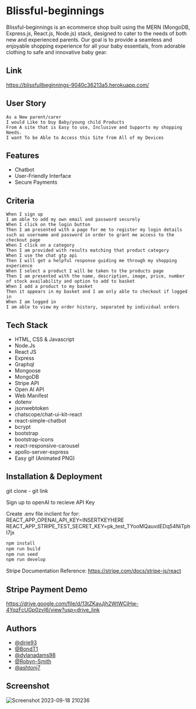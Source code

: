 
# Blissful-beginnings

Blissful-beginnings is an ecommerce shop built using the MERN (MongoDB, Express.js, React.js, Node.js) stack, designed to cater to the needs of both new and experienced parents. Our goal is to provide a seamless and enjoyable shopping experience for all your baby essentials, from adorable clothing to safe and innovative baby gear.

## Link

https://blissfullbeginnings-9040c36213a5.herokuapp.com/

## User Story
```
As a New parent/carer
I would Like to buy Baby/young child Products
From A site that is Easy to use, Inclusive and Supports my shopping Needs.
I want To be Able to Access this Site from All of my Devices
```
## Features

- Chatbot
- User-Friendly Interface
- Secure Payments

## Criteria 

```
When I sign up
I am able to add my own email and password securely
When I click on the login button
Then I am presented with a page for me to register my login details such as username and password in order to grant me access to the checkout page
When I click on a category
Then I am provided with results matching that product category
When I use the chat gtp api
Then I will get a helpful response guiding me through my shopping experience
When I select a product I will be taken to the products page 
Then I am presented with the name, description, image, price, number of stock availability and option to add to basket
When I add a product to my basket 
Then it appears in my basket and I am only able to checkout if logged in
When I am logged in
I am able to view my order history, separated by individual orders

```
## Tech Stack
- HTML, CSS & Javascript
- Node.Js
- React JS
- Express
- Graphql
- Mongoose
- MongoDB
- Stripe API
- Open AI API
- Web Manifest
- dotenv
- jsonwebtoken
- chatscope/chat-ui-kit-react
- react-simple-chatbot
- bcrypt
- bootstrap
- bootstrap-icons
- react-responsive-carousel
- apollo-server-express
- Easy gif (Animated PNG)

## Installation & Deployment

git clone - git link

Sign up to openAI to recieve API Key

Create .env file inclient for for:
REACT_APP_OPENAI_API_KEY=INSERTKEYHERE
REACT_APP_STRIPE_TEST_SECRET_KEY=pk_test_TYooMQauvdEDq54NiTphI7jx

```bash
npm install
npm run build
npm run seed
npm run develop
```
Stripe Documentation Reference:
https://stripe.com/docs/stripe-js/react

## Stripe Payment Demo

https://drive.google.com/file/d/13tZKavJjh2WtWCiHw-4YqzFcUGp0zvI6/view?usp=drive_link

## Authors

- [@dirie93](https://github.com/dirie93)
- [@BondT1](https://github.com/BondT1)
- [@dylanadams98](https://github.com/dylanadams98)
- [@Robyn-Smith](https://github.com/Robyn-Smith)
- [@ashtonj7](https://github.com/ashtonj7)

## Screenshot

![Screenshot 2023-09-18 210236](https://github.com/AshtonJ7/blissful-beginnings/assets/62944042/669d110a-eec9-4304-94b0-d0d477376aff)

